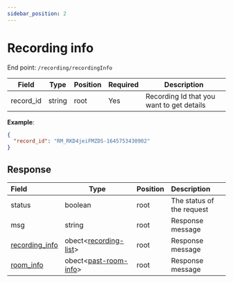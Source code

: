 ```yaml
---
sidebar_position: 2
---
```


# Recording info

End point: `/recording/recordingInfo`

| Field     | Type   | Position | Required | Description                          |
| --------- | ------ | -------- | :------- | ------------------------------------ |
| record_id | string | root     | Yes      | Recording Id that you want to get details |

**Example**:

```json
{
  "record_id": "RM_RKD4jeiFMZDS-1645753430902"
}
```

## Response

| Field  | Type    | Position | Description               |
| :----- | ------- | -------- | :------------------------ |
| status | boolean | root     | The status of the request |
| msg    | string  | root     | Response message          |
| [recording_info](/docs/api/recording/fetch.md#recording-list)    | obect\<[recording-list](/docs/api/recording/fetch.md#recording-list)>  | root     | Response message          |
| [room_info](/docs/api/room/fetch-past.md#past-room-info)    | obect\<[past-room-info](/docs/api/room/fetch-past.md#past-room-info)>  | root     | Response message          |
